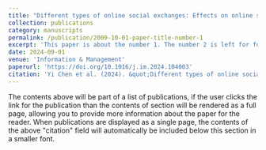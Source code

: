 ```yaml
---
title: "Different types of online social exchanges: Effects on online sellers’ sales performance"
collection: publications
category: manuscripts
permalink: /publication/2009-10-01-paper-title-number-1
excerpt: 'This paper is about the number 1. The number 2 is left for future work.'
date: 2024-09-01
venue: 'Information & Management'
paperurl: 'https://doi.org/10.1016/j.im.2024.104003'
citation: 'Yi Chen et al. (2024). &quot;Different types of online social exchanges: Effects on online sellers’ sales performance.&quot; <i>Information & Management</i>. 61(6).'
---
```

The contents above will be part of a list of publications, if the user clicks the link for the publication than the contents of section will be rendered as a full page, allowing you to provide more information about the paper for the reader. When publications are displayed as a single page, the contents of the above "citation" field will automatically be included below this section in a smaller font.

